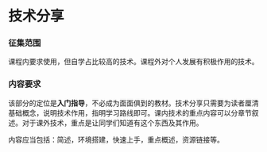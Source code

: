 # 技术分享

### 征集范围

课程内要求使用，但自学占比较高的技术。课程外对个人发展有积极作用的技术。

### 内容要求

该部分的定位是**入门指导**，不必成为面面俱到的教材。技术分享只需要为读者厘清基础概念，说明技术作用，指明学习路线即可。课内技术的重点内容可以分章节叙述。对于课外技术，重点是让同学们知道有这个东西及其作用。

内容应当包括：简述，环境搭建，快速上手，重点概述，资源链接等。

